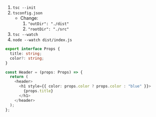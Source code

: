1. `tsc --init`
2. `tsconfig.json`
   - Change:
     1. `"outDir": "./dist"`
     2. `"rootDir": "./src"`
3. `tsc --watch`
4. `node --watch dist/index.js`

```typescript
export interface Props {
  title: string;
  color?: string;
}

const Header = (props: Props) => {
  return (
    <header>
      <h1 style={{ color: props.color ? props.color : "blue" }}>
        {props.title}
      </h1>
    </header>
  );
};
```
